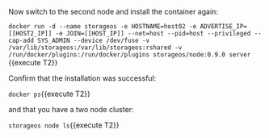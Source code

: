 Now switch to the second node and install the container again:

`docker run -d --name storageos -e HOSTNAME=host02 -e ADVERTISE_IP=[[HOST2_IP]] -e JOIN=[[HOST_IP]] --net=host --pid=host --privileged --cap-add SYS_ADMIN --device /dev/fuse -v /var/lib/storageos:/var/lib/storageos:rshared -v /run/docker/plugins:/run/docker/plugins storageos/node:0.9.0 server `{{execute T2}}

Confirm that the installation was successful:

`docker ps`{{execute T2}}

and that you have a two node cluster:

`storageos node ls`{{execute T2}}
